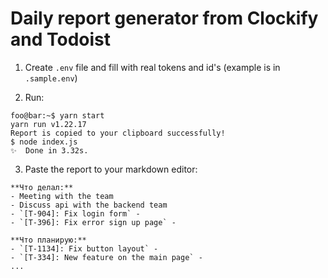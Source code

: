 # Daily report generator from Clockify and Todoist

1. Create `.env` file and fill with real tokens and id's (example is in `.sample.env`)

2. Run:
```console
foo@bar:~$ yarn start
yarn run v1.22.17
Report is copied to your clipboard successfully!
$ node index.js
✨  Done in 3.32s.
```

3. Paste the report to your markdown editor:
```
**Что делал:**
- Meeting with the team
- Discuss api with the backend team
- `[T-904]: Fix login form` - 
- `[T-396]: Fix error sign up page` -

**Что планирую:**
- `[T-1134]: Fix button layout` - 
- `[T-334]: New feature on the main page` -
...
```